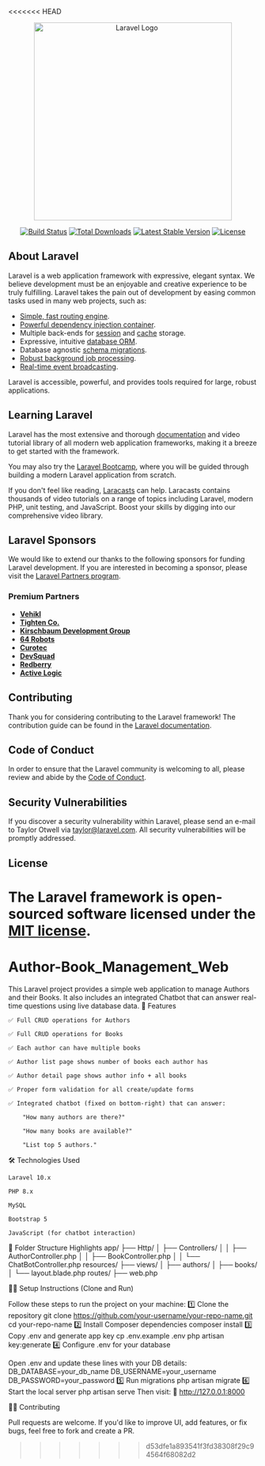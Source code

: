 <<<<<<< HEAD
<p align="center"><a href="https://laravel.com" target="_blank"><img src="https://raw.githubusercontent.com/laravel/art/master/logo-lockup/5%20SVG/2%20CMYK/1%20Full%20Color/laravel-logolockup-cmyk-red.svg" width="400" alt="Laravel Logo"></a></p>

<p align="center">
<a href="https://github.com/laravel/framework/actions"><img src="https://github.com/laravel/framework/workflows/tests/badge.svg" alt="Build Status"></a>
<a href="https://packagist.org/packages/laravel/framework"><img src="https://img.shields.io/packagist/dt/laravel/framework" alt="Total Downloads"></a>
<a href="https://packagist.org/packages/laravel/framework"><img src="https://img.shields.io/packagist/v/laravel/framework" alt="Latest Stable Version"></a>
<a href="https://packagist.org/packages/laravel/framework"><img src="https://img.shields.io/packagist/l/laravel/framework" alt="License"></a>
</p>

## About Laravel

Laravel is a web application framework with expressive, elegant syntax. We believe development must be an enjoyable and creative experience to be truly fulfilling. Laravel takes the pain out of development by easing common tasks used in many web projects, such as:

- [Simple, fast routing engine](https://laravel.com/docs/routing).
- [Powerful dependency injection container](https://laravel.com/docs/container).
- Multiple back-ends for [session](https://laravel.com/docs/session) and [cache](https://laravel.com/docs/cache) storage.
- Expressive, intuitive [database ORM](https://laravel.com/docs/eloquent).
- Database agnostic [schema migrations](https://laravel.com/docs/migrations).
- [Robust background job processing](https://laravel.com/docs/queues).
- [Real-time event broadcasting](https://laravel.com/docs/broadcasting).

Laravel is accessible, powerful, and provides tools required for large, robust applications.

## Learning Laravel

Laravel has the most extensive and thorough [documentation](https://laravel.com/docs) and video tutorial library of all modern web application frameworks, making it a breeze to get started with the framework.

You may also try the [Laravel Bootcamp](https://bootcamp.laravel.com), where you will be guided through building a modern Laravel application from scratch.

If you don't feel like reading, [Laracasts](https://laracasts.com) can help. Laracasts contains thousands of video tutorials on a range of topics including Laravel, modern PHP, unit testing, and JavaScript. Boost your skills by digging into our comprehensive video library.

## Laravel Sponsors

We would like to extend our thanks to the following sponsors for funding Laravel development. If you are interested in becoming a sponsor, please visit the [Laravel Partners program](https://partners.laravel.com).

### Premium Partners

- **[Vehikl](https://vehikl.com/)**
- **[Tighten Co.](https://tighten.co)**
- **[Kirschbaum Development Group](https://kirschbaumdevelopment.com)**
- **[64 Robots](https://64robots.com)**
- **[Curotec](https://www.curotec.com/services/technologies/laravel/)**
- **[DevSquad](https://devsquad.com/hire-laravel-developers)**
- **[Redberry](https://redberry.international/laravel-development/)**
- **[Active Logic](https://activelogic.com)**

## Contributing

Thank you for considering contributing to the Laravel framework! The contribution guide can be found in the [Laravel documentation](https://laravel.com/docs/contributions).

## Code of Conduct

In order to ensure that the Laravel community is welcoming to all, please review and abide by the [Code of Conduct](https://laravel.com/docs/contributions#code-of-conduct).

## Security Vulnerabilities

If you discover a security vulnerability within Laravel, please send an e-mail to Taylor Otwell via [taylor@laravel.com](mailto:taylor@laravel.com). All security vulnerabilities will be promptly addressed.

## License

The Laravel framework is open-sourced software licensed under the [MIT license](https://opensource.org/licenses/MIT).
=======
# Author-Book_Management_Web
This Laravel project provides a simple web application to manage Authors and their Books. It also includes an integrated Chatbot that can answer real-time questions using live database data.
🚀 Features

    ✅ Full CRUD operations for Authors

    ✅ Full CRUD operations for Books

    ✅ Each author can have multiple books

    ✅ Author list page shows number of books each author has

    ✅ Author detail page shows author info + all books

    ✅ Proper form validation for all create/update forms

    ✅ Integrated chatbot (fixed on bottom-right) that can answer:

        "How many authors are there?"

        "How many books are available?"

        "List top 5 authors."

🛠️ Technologies Used

    Laravel 10.x

    PHP 8.x

    MySQL

    Bootstrap 5

    JavaScript (for chatbot interaction)

📁 Folder Structure Highlights
app/
├── Http/
│   ├── Controllers/
│   │   ├── AuthorController.php
│   │   ├── BookController.php
│   │   └── ChatBotController.php
resources/
├── views/
│   ├── authors/
│   ├── books/
│   └── layout.blade.php
routes/
├── web.php

🧑‍💻 Setup Instructions (Clone and Run)

Follow these steps to run the project on your machine:
1️⃣ Clone the repository
git clone https://github.com/your-username/your-repo-name.git
cd your-repo-name
2️⃣ Install Composer dependencies
composer install
3️⃣ Copy .env and generate app key
cp .env.example .env
php artisan key:generate
4️⃣ Configure .env for your database

Open .env and update these lines with your DB details:
DB_DATABASE=your_db_name
DB_USERNAME=your_username
DB_PASSWORD=your_password
5️⃣ Run migrations
php artisan migrate
6️⃣ Start the local server
php artisan serve
Then visit:
📍 http://127.0.0.1:8000



🙋‍♂️ Contributing

Pull requests are welcome. If you'd like to improve UI, add features, or fix bugs, feel free to fork and create a PR.
>>>>>>> d53dfe1a893541f3fd38308f29c94564f68082d2
